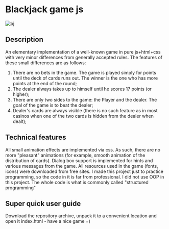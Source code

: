 # Blackjack game js
![bj](https://github.com/ArtyomPospelov/Blackjack-js/assets/44723015/afe4a4d7-2aad-442a-804f-53e4a5e60705)
## Description
An elementary implementation of a well-known game in pure js+html+css with very minor differences from generally accepted rules. The features of these small differences are as follows:
1. There are no bets in the game. The game is played simply for points until the deck of cards runs out. The winner is the one who has more points at the end of the round;
2. The dealer always takes up to himself until he scores 17 points (or higher);
3. There are only two sides to the game: the Player and the dealer. The goal of the game is to beat the dealer;
4. Dealer's cards are always visible (there is no such feature as in most casinos when one of the two cards is hidden from the dealer when dealt);
## Technical features
All small animation effects are implemented via css. As such, there are no more "pleasant" animations (for example, smooth animation of the distribution of cards). Dialog box support is implemented for hints and various messages from the game.
All resources used in the game (fonts, icons) were downloaded from free sites. I made this project just to practice programming, so the code in it is far from professional. 
I did not use OOP in this project. The whole code is what is commonly called "structured programming"
## Super quick user guide
Download the repository archive, unpack it to a convenient location and open it index.html - have a nice game =)
